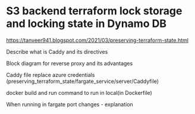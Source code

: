 # S3 backend terraform lock storage and locking state in Dynamo DB

https://tanveer941.blogspot.com/2021/03/preserving-terraform-state.html

Describe what is Caddy and its directives 

Block diagram for reverse proxy and its advantages

Caddy file replace azure credentials (preserving_terraform_state/fargate_service/server/Caddyfile)

docker build and run command to run in local(in Dockerfile)

When running in fargate port changes - explanation
